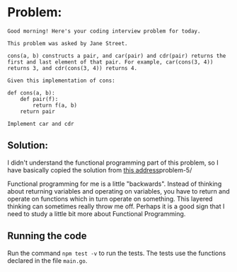 # Problem:

```
Good morning! Here's your coding interview problem for today.

This problem was asked by Jane Street.

cons(a, b) constructs a pair, and car(pair) and cdr(pair) returns the first and last element of that pair. For example, car(cons(3, 4)) returns 3, and cdr(cons(3, 4)) returns 4.

Given this implementation of cons:

def cons(a, b):
    def pair(f):
        return f(a, b)
    return pair

Implement car and cdr
```

## Solution:

I didn't understand the functional programming part of this problem, so I have basically copied the solution from [this address](https://galaiko.rocks/posts/dcp/)problem-5/

Functional programming for me is a little "backwards". Instead of thinking about returning variables and operating on variables, you have to return and operate on functions which in turn operate on something. This layered thinking can sometimes really throw me off. Perhaps it is a good sign that I need to study a little bit more about Functional Programming.

## Running the code
Run the command `npm test -v` to run the tests. The tests use the functions declared in the file `main.go`.
